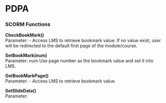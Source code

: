 # PDPA

<h3>SCORM Functions</h3>
<b>CheckBookMark()</b><br/>
Parameter: -
Access LMS to retrieve bookmark value. If no value exist, user will be redirected to the default first page of the module/course.


<b>SetBookMark(num)</b><br/>
Parameter: num
Use page number as the bookmark value and set it into LMS.


<b>GetBookMarkPage()</b><br />
Parameter: -
Access LMS to retrieve bookmark value.


<b>SetSlideData()</b><br />
Parameter:
